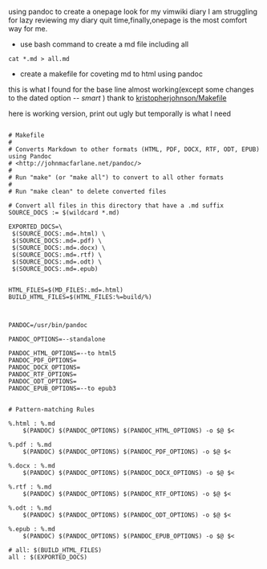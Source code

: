 using pandoc to create a onepage look for my vimwiki diary
I am struggling for lazy reviewing my diary quit time,finally,onepage is the most comfort way for me.

- use bash command to create a md file including all
```
cat *.md > all.md
```

- create a makefile for coveting  md to html using pandoc

this is what I found for the base line almost working(except some changes to the
dated option *-- smart* ) thank to
[kristopherjohnson/Makefile](https://gist.github.com/kristopherjohnson/7466917)

here is working version, print out ugly but temporally is what I need

```

# Makefile
#
# Converts Markdown to other formats (HTML, PDF, DOCX, RTF, ODT, EPUB) using Pandoc
# <http://johnmacfarlane.net/pandoc/>
#
# Run "make" (or "make all") to convert to all other formats
#
# Run "make clean" to delete converted files

# Convert all files in this directory that have a .md suffix
SOURCE_DOCS := $(wildcard *.md)

EXPORTED_DOCS=\
 $(SOURCE_DOCS:.md=.html) \
 $(SOURCE_DOCS:.md=.pdf) \
 $(SOURCE_DOCS:.md=.docx) \
 $(SOURCE_DOCS:.md=.rtf) \
 $(SOURCE_DOCS:.md=.odt) \
 $(SOURCE_DOCS:.md=.epub)


HTML_FILES=$(MD_FILES:.md=.html)
BUILD_HTML_FILES=$(HTML_FILES:%=build/%)



PANDOC=/usr/bin/pandoc

PANDOC_OPTIONS=--standalone

PANDOC_HTML_OPTIONS=--to html5
PANDOC_PDF_OPTIONS=
PANDOC_DOCX_OPTIONS=
PANDOC_RTF_OPTIONS=
PANDOC_ODT_OPTIONS=
PANDOC_EPUB_OPTIONS=--to epub3


# Pattern-matching Rules

%.html : %.md
	$(PANDOC) $(PANDOC_OPTIONS) $(PANDOC_HTML_OPTIONS) -o $@ $<

%.pdf : %.md
	$(PANDOC) $(PANDOC_OPTIONS) $(PANDOC_PDF_OPTIONS) -o $@ $<

%.docx : %.md
	$(PANDOC) $(PANDOC_OPTIONS) $(PANDOC_DOCX_OPTIONS) -o $@ $<

%.rtf : %.md
	$(PANDOC) $(PANDOC_OPTIONS) $(PANDOC_RTF_OPTIONS) -o $@ $<

%.odt : %.md
	$(PANDOC) $(PANDOC_OPTIONS) $(PANDOC_ODT_OPTIONS) -o $@ $<

%.epub : %.md
	$(PANDOC) $(PANDOC_OPTIONS) $(PANDOC_EPUB_OPTIONS) -o $@ $<

# all: $(BUILD_HTML_FILES)
all : $(EXPORTED_DOCS)

```

